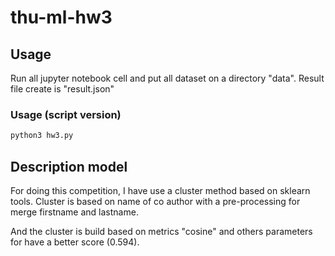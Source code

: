 # thu-ml-hw3
## Usage
Run all jupyter notebook cell and put all dataset on a directory "data".
Result file create is "result.json"

### Usage (script version)
````bash
python3 hw3.py
````
## Description model
For doing this competition, I have use a cluster method based on sklearn tools.
Cluster is based on name of co author with a pre-processing for merge firstname and lastname.

And the cluster is build based on metrics "cosine" and others parameters for have a better score (0.594).
